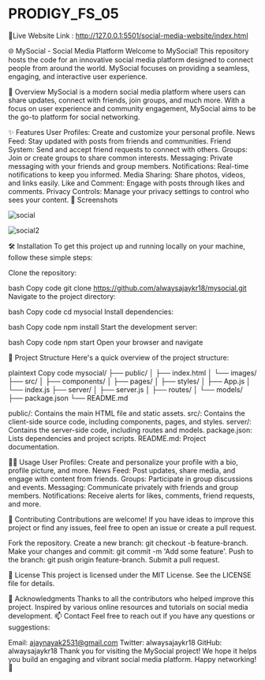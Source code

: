 # PRODIGY_FS_05

🔗Live Website Link : http://127.0.0.1:5501/social-media-website/index.html

🌐 MySocial - Social Media Platform
Welcome to MySocial! This repository hosts the code for an innovative social media platform designed to connect people from around the world. MySocial focuses on providing a seamless, engaging, and interactive user experience.

📖 Overview
MySocial is a modern social media platform where users can share updates, connect with friends, join groups, and much more. With a focus on user experience and community engagement, MySocial aims to be the go-to platform for social networking.

✨ Features
User Profiles: Create and customize your personal profile.
News Feed: Stay updated with posts from friends and communities.
Friend System: Send and accept friend requests to connect with others.
Groups: Join or create groups to share common interests.
Messaging: Private messaging with your friends and group members.
Notifications: Real-time notifications to keep you informed.
Media Sharing: Share photos, videos, and links easily.
Like and Comment: Engage with posts through likes and comments.
Privacy Controls: Manage your privacy settings to control who sees your content.
🎨 Screenshots


![social](https://github.com/alwaysajaykr18/PRODIGY_FS_05/assets/172900370/b16b11d0-6b82-4b72-b0a4-0a639f629b42)


![social2](https://github.com/alwaysajaykr18/PRODIGY_FS_05/assets/172900370/8cad31d5-0201-48c8-8b81-c58a3f293239)


🛠️ Installation
To get this project up and running locally on your machine, follow these simple steps:

Clone the repository:

bash
Copy code
git clone https://github.com/alwaysajaykr18/mysocial.git
Navigate to the project directory:

bash
Copy code
cd mysocial
Install dependencies:

bash
Copy code
npm install
Start the development server:

bash
Copy code
npm start
Open your browser and navigate 

📂 Project Structure
Here's a quick overview of the project structure:

plaintext
Copy code
mysocial/
├── public/
│   ├── index.html
│   └── images/
├── src/
│   ├── components/
│   ├── pages/
│   ├── styles/
│   ├── App.js
│   └── index.js
├── server/
│   ├── server.js
│   ├── routes/
│   └── models/
├── package.json
└── README.md

public/: Contains the main HTML file and static assets.
src/: Contains the client-side source code, including components, pages, and styles.
server/: Contains the server-side code, including routes and models.
package.json: Lists dependencies and project scripts.
README.md: Project documentation.

👩‍💻 Usage
User Profiles: Create and personalize your profile with a bio, profile picture, and more.
News Feed: Post updates, share media, and engage with content from friends.
Groups: Participate in group discussions and events.
Messaging: Communicate privately with friends and group members.
Notifications: Receive alerts for likes, comments, friend requests, and more.

📢 Contributing
Contributions are welcome! If you have ideas to improve this project or find any issues, feel free to open an issue or create a pull request.


Fork the repository.
Create a new branch: git checkout -b feature-branch.
Make your changes and commit: git commit -m 'Add some feature'.
Push to the branch: git push origin feature-branch.
Submit a pull request.

📜 License
This project is licensed under the MIT License. See the LICENSE file for details.


🌟 Acknowledgments
Thanks to all the contributors who helped improve this project.
Inspired by various online resources and tutorials on social media development.
📫 Contact
Feel free to reach out if you have any questions or suggestions:

Email: ajaynayak2531@gmail.com
Twitter: alwaysajaykr18
GitHub: alwaysajaykr18
Thank you for visiting the MySocial project! We hope it helps you build an engaging and vibrant social media platform. Happy networking! 🚀
